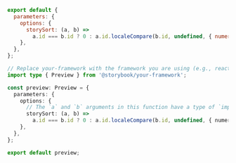 ```js filename=".storybook/preview.js" renderer="common" language="js"
export default {
  parameters: {
    options: {
      storySort: (a, b) =>
        a.id === b.id ? 0 : a.id.localeCompare(b.id, undefined, { numeric: true }),
    },
  },
};
```

```ts filename=".storybook/preview.ts" renderer="common" language="ts"
// Replace your-framework with the framework you are using (e.g., react-vite, vue3-vite, angular, etc.)
import type { Preview } from '@storybook/your-framework';

const preview: Preview = {
  parameters: {
    options: {
      // The `a` and `b` arguments in this function have a type of `import('storybook/internal/types').IndexEntry`. Remember that the function is executed in a JavaScript environment, so use JSDoc for IntelliSense to introspect it.
      storySort: (a, b) =>
        a.id === b.id ? 0 : a.id.localeCompare(b.id, undefined, { numeric: true }),
    },
  },
};

export default preview;
```
